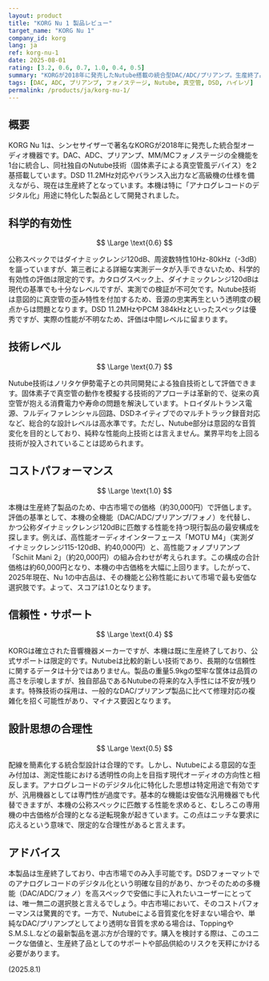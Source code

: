 ```yaml
---
layout: product
title: "KORG Nu 1 製品レビュー"
target_name: "KORG Nu 1"
company_id: korg
lang: ja
ref: korg-nu-1
date: 2025-08-01
rating: [3.2, 0.6, 0.7, 1.0, 0.4, 0.5]
summary: "KORGが2018年に発売したNutube搭載の統合型DAC/ADC/プリアンプ。生産終了品だが、その多機能性と公称性能を考慮すると、中古市場において比類のないコストパフォーマンスを発揮するニッチな製品。"
tags: [DAC, ADC, プリアンプ, フォノステージ, Nutube, 真空管, DSD, ハイレゾ]
permalink: /products/ja/korg-nu-1/
---
```


## 概要

KORG Nu 1は、シンセサイザーで著名なKORGが2018年に発売した統合型オーディオ機器です。DAC、ADC、プリアンプ、MM/MCフォノステージの全機能を1台に統合し、同社独自のNutube技術（固体素子による真空管風デバイス）を2基搭載しています。DSD 11.2MHz対応やバランス入出力など高級機の仕様を備えながら、現在は生産終了となっています。本機は特に「アナログレコードのデジタル化」用途に特化した製品として開発されました。

## 科学的有効性

$$ \Large \text{0.6} $$

公称スペックではダイナミックレンジ120dB、周波数特性10Hz-80kHz（-3dB）を謳っていますが、第三者による詳細な実測データが入手できないため、科学的有効性の評価は限定的です。カタログスペック上、ダイナミックレンジ120dBは現代の基準でも十分なレベルですが、実測での検証が不可欠です。Nutube技術は意図的に真空管の歪み特性を付加するため、音源の忠実再生という透明度の観点からは問題となります。DSD 11.2MHzやPCM 384kHzといったスペックは優秀ですが、実際の性能が不明なため、評価は中間レベルに留まります。

## 技術レベル

$$ \Large \text{0.7} $$

Nutube技術はノリタケ伊勢電子との共同開発による独自技術として評価できます。固体素子で真空管の動作を模擬する技術的アプローチは革新的で、従来の真空管が抱える消費電力や寿命の問題を解決しています。トロイダルトランス電源、フルディファレンシャル回路、DSDネイティブでのマルチトラック録音対応など、総合的な設計レベルは高水準です。ただし、Nutube部分は意図的な音質変化を目的としており、純粋な性能向上技術とは言えません。業界平均を上回る技術が投入されていることは認められます。

## コストパフォーマンス

$$ \Large \text{1.0} $$

本機は生産終了製品のため、中古市場での価格（約30,000円）で評価します。評価の基準として、本機の全機能（DAC/ADC/プリアンプ/フォノ）を代替し、かつ公称ダイナミックレンジ120dBに匹敵する性能を持つ現行製品の最安構成を探します。例えば、高性能オーディオインターフェース「MOTU M4」（実測ダイナミックレンジ115-120dB、約40,000円）と、高性能フォノプリアンプ「Schiit Mani 2」（約20,000円）の組み合わせが考えられます。この構成の合計価格は約60,000円となり、本機の中古価格を大幅に上回ります。したがって、2025年現在、Nu 1の中古品は、その機能と公称性能において市場で最も安価な選択肢です。よって、スコアは1.0となります。

## 信頼性・サポート

$$ \Large \text{0.4} $$

KORGは確立された音響機器メーカーですが、本機は既に生産終了しており、公式サポートは限定的です。Nutubeは比較的新しい技術であり、長期的な信頼性に関するデータは十分ではありません。製品の重量5.9kgの堅牢な筐体は品質の高さを示唆しますが、独自部品であるNutubeの将来的な入手性には不安が残ります。特殊技術の採用は、一般的なDAC/プリアンプ製品に比べて修理対応の複雑化を招く可能性があり、マイナス要因となります。

## 設計思想の合理性

$$ \Large \text{0.5} $$

配線を簡素化する統合型設計は合理的です。しかし、Nutubeによる意図的な歪み付加は、測定性能における透明性の向上を目指す現代オーディオの方向性と相反します。アナログレコードのデジタル化に特化した思想は特定用途で有効ですが、汎用機器としては専門性が過度です。基本的な機能は安価な汎用機器でも代替できますが、本機の公称スペックに匹敵する性能を求めると、むしろこの専用機の中古価格が合理的となる逆転現象が起きています。この点はニッチな要求に応えるという意味で、限定的な合理性があると言えます。

## アドバイス

本製品は生産終了しており、中古市場でのみ入手可能です。DSDフォーマットでのアナログレコードのデジタル化という明確な目的があり、かつそのための多機能（DAC/ADC/フォノ）を高スペックで安価に手に入れたいユーザーにとっては、唯一無二の選択肢と言えるでしょう。中古市場において、そのコストパフォーマンスは驚異的です。一方で、Nutubeによる音質変化を好まない場合や、単純なDAC/プリアンプとしてより透明な音質を求める場合は、ToppingやS.M.S.L.などの最新製品を選ぶ方が合理的です。購入を検討する際は、このユニークな価値と、生産終了品としてのサポートや部品供給のリスクを天秤にかける必要があります。

(2025.8.1)
